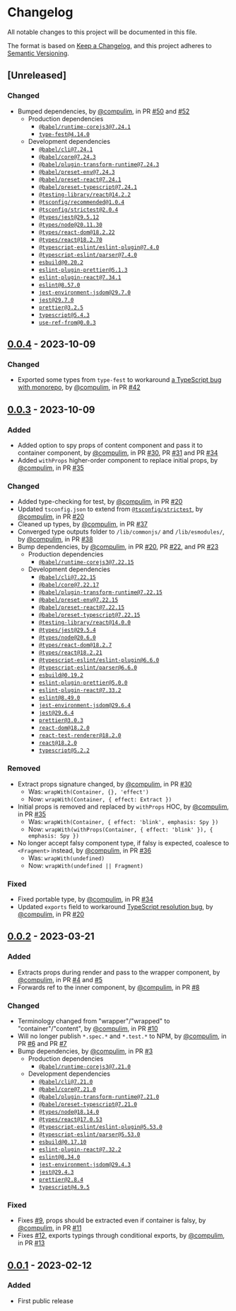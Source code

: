 # Changelog
All notable changes to this project will be documented in this file.

The format is based on [Keep a Changelog](https://keepachangelog.com/en/1.0.0/),
and this project adheres to [Semantic Versioning](https://semver.org/spec/v2.0.0.html).

## [Unreleased]
### Changed
- Bumped dependencies, by [@compulim](https://github.com/compulim), in PR [#50](https://github.com/compulim/react-wrap-with/pull/50) and [#52](https://github.com/compulim/react-wrap-with/pull/52)
   - Production dependencies
      - [`@babel/runtime-corejs3@7.24.1`](https://npmjs.com/package/@babel/runtime-corejs3)
      - [`type-fest@4.14.0`](https://npmjs.com/package/type-fest)
   - Development dependencies
      - [`@babel/cli@7.24.1`](https://npmjs.com/package/@babel/cli)
      - [`@babel/core@7.24.3`](https://npmjs.com/package/@babel/core)
      - [`@babel/plugin-transform-runtime@7.24.3`](https://npmjs.com/package/@babel/plugin-transform-runtime)
      - [`@babel/preset-env@7.24.3`](https://npmjs.com/package/@babel/preset-env)
      - [`@babel/preset-react@7.24.1`](https://npmjs.com/package/@babel/preset-react)
      - [`@babel/preset-typescript@7.24.1`](https://npmjs.com/package/@babel/preset-typescript)
      - [`@testing-library/react@14.2.2`](https://npmjs.com/package/@testing-library/react)
      - [`@tsconfig/recommended@1.0.4`](https://npmjs.com/package/@tsconfig/recommended)
      - [`@tsconfig/strictest@2.0.4`](https://npmjs.com/package/@tsconfig/strictest)
      - [`@types/jest@29.5.12`](https://npmjs.com/package/@types/jest)
      - [`@types/node@20.11.30`](https://npmjs.com/package/@types/node)
      - [`@types/react-dom@18.2.22`](https://npmjs.com/package/@types/react-dom)
      - [`@types/react@18.2.70`](https://npmjs.com/package/@types/react)
      - [`@typescript-eslint/eslint-plugin@7.4.0`](https://npmjs.com/package/@typescript-eslint/eslint-plugin)
      - [`@typescript-eslint/parser@7.4.0`](https://npmjs.com/package/@typescript-eslint/parser)
      - [`esbuild@0.20.2`](https://npmjs.com/package/esbuild)
      - [`eslint-plugin-prettier@5.1.3`](https://npmjs.com/package/eslint-plugin-prettier)
      - [`eslint-plugin-react@7.34.1`](https://npmjs.com/package/eslint-plugin-react)
      - [`eslint@8.57.0`](https://npmjs.com/package/eslint)
      - [`jest-environment-jsdom@29.7.0`](https://npmjs.com/package/jest-environment-jsdom)
      - [`jest@29.7.0`](https://npmjs.com/package/jest)
      - [`prettier@3.2.5`](https://npmjs.com/package/prettier)
      - [`typescript@5.4.3`](https://npmjs.com/package/typescript)
      - [`use-ref-from@0.0.3`](https://npmjs.com/package/use-ref-from)

## [0.0.4] - 2023-10-09
### Changed
- Exported some types from `type-fest` to workaround [a TypeScript bug with monorepo](https://github.com/microsoft/TypeScript/issues/47663), by [@compulim](https://github.com/compulim), in PR [#42](https://github.com/compulim/react-wrap-with/pull/42)

## [0.0.3] - 2023-10-09
### Added
- Added option to spy props of content component and pass it to container component, by [@compulim](https://github.com/compulim), in PR [#30](https://github.com/compulim/react-wrap-with/pull/30), PR [#31](https://github.com/compulim/react-wrap-with/pull/31) and PR [#34](https://github.com/compulim/react-wrap-with/pull/34)
- Added `withProps` higher-order component to replace initial props, by [@compulim](https://github.com/compulim), in PR [#35](https://github.com/compulim/react-wrap-with/pull/35)

### Changed
- Added type-checking for test, by [@compulim](https://github.com/compulim), in PR [#20](https://github.com/compulim/react-wrap-with/pull/20)
- Updated `tsconfig.json` to extend from [`@tsconfig/strictest`](https://npmjs.com/package/@tsconfig/strictest), by [@compulim](https://github.com/compulim), in PR [#20](https://github.com/compulim/react-wrap-with/pull/20)
- Cleaned up types, by [@compulim](https://github.com/compulim), in PR [#37](https://github.com/compulim/react-wrap-with/pull/37)
- Converged type outputs folder to `/lib/commonjs/` and `/lib/esmodules/`, by [@compulim](https://github.com/compulim), in PR [#38](https://github.com/compulim/react-wrap-with/pull/38)
- Bump dependencies, by [@compulim](https://github.com/compulim), in PR [#20](https://github.com/compulim/react-wrap-with/pull/20), PR [#22](https://github.com/compulim/react-wrap-with/pull/22), and PR [#23](https://github.com/compulim/react-wrap-with/pull/23)
  - Production dependencies
    - [`@babel/runtime-corejs3@7.22.15`](https://npmjs.com/package/@babel/runtime-corejs3)
  - Development dependencies
    - [`@babel/cli@7.22.15`](https://npmjs.com/package/@babel/cli)
    - [`@babel/core@7.22.17`](https://npmjs.com/package/@babel/core)
    - [`@babel/plugin-transform-runtime@7.22.15`](https://npmjs.com/package/@babel/plugin-transform-runtime)
    - [`@babel/preset-env@7.22.15`](https://npmjs.com/package/@babel/preset-env)
    - [`@babel/preset-react@7.22.15`](https://npmjs.com/package/@babel/preset-react)
    - [`@babel/preset-typescript@7.22.15`](https://npmjs.com/package/@babel/preset-typescript)
    - [`@testing-library/react@14.0.0`](https://npmjs.com/package/@testing-library/react)
    - [`@types/jest@29.5.4`](https://npmjs.com/package/@types/jest)
    - [`@types/node@20.6.0`](https://npmjs.com/package/@types/node)
    - [`@types/react-dom@18.2.7`](https://npmjs.com/package/@types/react-dom)
    - [`@types/react@18.2.21`](https://npmjs.com/package/@types/react)
    - [`@typescript-eslint/eslint-plugin@6.6.0`](https://npmjs.com/package/@typescript-eslint/eslint-plugin)
    - [`@typescript-eslint/parser@6.6.0`](https://npmjs.com/package/@typescript-eslint/parser)
    - [`esbuild@0.19.2`](https://npmjs.com/package/esbuild)
    - [`eslint-plugin-prettier@5.0.0`](https://npmjs.com/package/eslint-plugin-prettier)
    - [`eslint-plugin-react@7.33.2`](https://npmjs.com/package/eslint-plugin-react)
    - [`eslint@8.49.0`](https://npmjs.com/package/eslint)
    - [`jest-environment-jsdom@29.6.4`](https://npmjs.com/package/jest-environment-jsdom)
    - [`jest@29.6.4`](https://npmjs.com/package/jest)
    - [`prettier@3.0.3`](https://npmjs.com/package/prettier)
    - [`react-dom@18.2.0`](https://npmjs.com/package/react-dom)
    - [`react-test-renderer@18.2.0`](https://npmjs.com/package/react-test-renderer)
    - [`react@18.2.0`](https://npmjs.com/package/react)
    - [`typescript@5.2.2`](https://npmjs.com/package/typescript)

### Removed
- Extract props signature changed, by [@compulim](https://github.com/compulim), in PR [#30](https://github.com/compulim/react-wrap-with/pull/30)
  - Was: `wrapWith(Container, {}, 'effect')`
  - Now: `wrapWith(Container, { effect: Extract })`
- Initial props is removed and replaced by `withProps` HOC, by [@compulim](https://github.com/compulim), in PR [#35](https://github.com/compulim/react-wrap-with/pull/35)
  - Was: `wrapWith(Container, { effect: 'blink', emphasis: Spy })`
  - Now: `wrapWith(withProps(Container, { effect: 'blink' }), { emphasis: Spy })`
- No longer accept falsy component type, if falsy is expected, coalesce to `<Fragment>` instead, by [@compulim](https://github.com/compulim), in PR [#36](https://github.com/compulim/react-wrap-with/pull/36)
  - Was: `wrapWith(undefined)`
  - Now: `wrapWith(undefined || Fragment)`

### Fixed
- Fixed portable type, by [@compulim](https://github.com/compulim), in PR [#34](https://github.com/compulim/react-wrap-with/pull/34)
- Updated `exports` field to workaround [TypeScript resolution bug](https://github.com/microsoft/TypeScript/issues/50762), by [@compulim](https://github.com/compulim), in PR [#20](https://github.com/compulim/react-wrap-with/pull/20)

## [0.0.2] - 2023-03-21
### Added
- Extracts props during render and pass to the wrapper component, by [@compulim](https://github.com/compulim), in PR [#4](https://github.com/compulim/react-wrap-with/pull/4) and [#5](https://github.com/compulim/react-wrap-with/pull/5)
- Forwards ref to the inner component, by [@compulim](https://github.com/compulim), in PR [#8](https://github.com/compulim/react-wrap-with/pull/8)

### Changed
- Terminology changed from "wrapper"/"wrapped" to "container"/"content", by [@compulim](https://github.com/compulim), in PR [#10](https://github.com/compulim/react-wrap-with/pull/10)
- Will no longer publish `*.spec.*` and `*.test.*` to NPM, by [@compulim](https://github.com/compulim), in PR [#6](https://github.com/compulim/react-wrap-with/pull/6) and PR [#7](https://github.com/compulim/react-wrap-with/pull/7)
- Bump dependencies, by [@compulim](https://github.com/compulim), in PR [#3](https://github.com/compulim/react-wrap-with/pull/3)
  - Production dependencies
    - [`@babel/runtime-corejs3@7.21.0`](https://npmjs.com/package/@babel/runtime-corejs3)
  - Development dependencies
    - [`@babel/cli@7.21.0`](https://npmjs.com/package/@babel/cli)
    - [`@babel/core@7.21.0`](https://npmjs.com/package/@babel/core)
    - [`@babel/plugin-transform-runtime@7.21.0`](https://npmjs.com/package/@babel/plugin-transform-runtime)
    - [`@babel/preset-typescript@7.21.0`](https://npmjs.com/package/@babel/preset-typescript)
    - [`@types/node@18.14.0`](https://npmjs.com/package/@types/node)
    - [`@types/react@17.0.53`](https://npmjs.com/package/@types/react)
    - [`@typescript-eslint/eslint-plugin@5.53.0`](https://npmjs.com/package/@typescript-eslint/eslint-plugin)
    - [`@typescript-eslint/parser@5.53.0`](https://npmjs.com/package/@typescript-eslint/parser)
    - [`esbuild@0.17.10`](https://npmjs.com/package/esbuild)
    - [`eslint-plugin-react@7.32.2`](https://npmjs.com/package/eslint-plugin-react)
    - [`eslint@8.34.0`](https://npmjs.com/package/eslint)
    - [`jest-environment-jsdom@29.4.3`](https://npmjs.com/package/jest-environment-jsdom)
    - [`jest@29.4.3`](https://npmjs.com/package/jest)
    - [`prettier@2.8.4`](https://npmjs.com/package/prettier)
    - [`typescript@4.9.5`](https://npmjs.com/package/typescript)

### Fixed
- Fixes [#9](https://github.com/compulim/react-wrap-with/issues/9), props should be extracted even if container is falsy, by [@compulim](https://github.com/compulim), in PR [#11](https://github.com/compulim/react-wrap-with/pull/11)
- Fixes [#12](https://github.com/compulim/react-wrap-with/issues/12), exports typings through conditional exports, by [@compulim](https://github.com/compulim), in PR [#13](https://github.com/compulim/react-wrap-with/pull/13)

## [0.0.1] - 2023-02-12
### Added
- First public release

[0.0.4]: https://github.com/compulim/react-wrap-with/compare/v0.0.3...v0.0.4
[0.0.3]: https://github.com/compulim/react-wrap-with/compare/v0.0.2...v0.0.3
[0.0.2]: https://github.com/compulim/react-wrap-with/compare/v0.0.1...v0.0.2
[0.0.1]: https://github.com/compulim/react-wrap-with/releases/tag/v0.0.1
